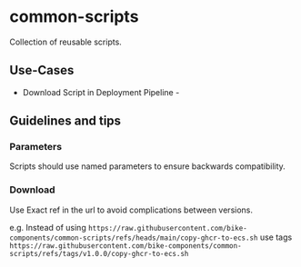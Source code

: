 # common-scripts
Collection of reusable scripts.

## Use-Cases

- Download Script in Deployment Pipeline -

## Guidelines and tips
### Parameters
Scripts should use named parameters to ensure backwards compatibility.

### Download
Use Exact ref in the url to avoid complications between versions.

e.g. Instead of using  `https://raw.githubusercontent.com/bike-components/common-scripts/refs/heads/main/copy-ghcr-to-ecs.sh`
use tags `https://raw.githubusercontent.com/bike-components/common-scripts/refs/tags/v1.0.0/copy-ghcr-to-ecs.sh`